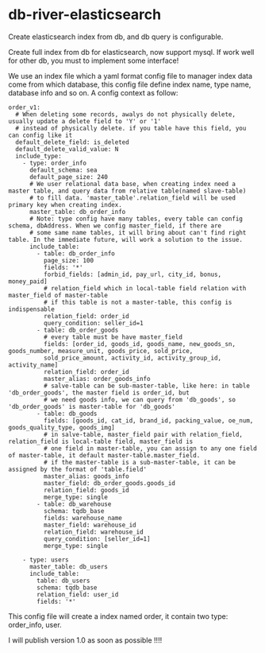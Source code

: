 # db-river-elasticsearch
Create elasticsearch index from db, and db query is configurable.

Create full index from db for elasticsearch, now support mysql. If work well for other db, you must to implement some interface!

We use an index file which a yaml format config file to manager index data come from which database, this config file define 
index name, type name, database info and so on. A config context as follow:

    order_v1:
      # When deleting some records, awalys do not physically delete, usually update a delete field to 'Y' or '1'
      # instead of physically delete. if you table have this field, you can config like it
      default_delete_field: is_deleted
      default_delete_valid_value: N
      include_type:
        - type: order_info
          default_schema: sea
          default_page_size: 240
          # We user relational data base, when creating index need a master table, and query data from relative table(named slave-table)
          # to fill data. 'master_table'.relation_field will be used primary key when creating index.
          master_table: db_order_info
          # Note: type config have many tables, every table can config schema, dbAddress. When we config master_field, if there are
          # some same name tables, it will bring about can't find right table. In the immediate future, will work a solution to the issue.
          include_table:
            - table: db_order_info
              page_size: 100
              fields: '*'
              forbid_fields: [admin_id, pay_url, city_id, bonus, money_paid]
              # relation_field which in local-table field relation with master_field of master-table
              # if this table is not a master-table, this config is indispensable
              relation_field: order_id
              query_condition: seller_id=1
            - table: db_order_goods
              # every table must be have master_field
              fields: [order_id, goods_id, goods_name, new_goods_sn, goods_number, measure_unit, goods_price, sold_price,
              sold_price_amount, activity_id, activity_group_id, activity_name]
              relation_field: order_id
              master_alias: order_goods_info
              # salve-table can be sub-master-table, like here: in table 'db_order_goods', the master field is order_id, but
              # we need goods info, we can query from 'db_goods', so 'db_order_goods' is master-table for 'db_goods'
            - table: db_goods
              fields: [goods_id, cat_id, brand_id, packing_value, oe_num, goods_quality_type, goods_img]
              # in salve-table, master_field pair with relation_field, relation_field is local-table field, master_field is
              # one field in master-table, you can assign to any one field of master-table, it default master-table.master_field.
              # if the master-table is a sub-master-table, it can be assigned by the format of 'table.field'
              master_alias: goods_info
              master_field: db_order_goods.goods_id
              relation_field: goods_id
              merge_type: single
            - table: db_warehouse
              schema: tqdb_base
              fields: warehouse_name
              master_field: warehouse_id
              relation_field: warehouse_id
              query_condition: [seller_id=1]
              merge_type: single
    
        - type: users
          master_table: db_users
          include_table:
            table: db_users
            schema: tqdb_base
            relation_field: user_id
            fields: '*'
        
This config file will create a index named order, it contain two type: order_info, user.

I will publish version 1.0 as soon as possible !!!!
